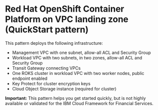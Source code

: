 # Red Hat OpenShift Container Platform on VPC landing zone (QuickStart pattern)

This pattern deploys the following infrastructure:

- Management VPC with one subnet, allow-all ACL and Security Group
- Workload VPC with two subnets, in two zones, allow-all ACL and Security Group
- Transit Gateway connecting VPCs
- One ROKS cluster in workload VPC with two worker nodes, public endpoint enabled
- Key Protect for cluster encryption keys
- Cloud Object Storage instance (required for cluster)

**Important:** This pattern helps you get started quickly, but is not highly available or validated for the IBM Cloud Framework for Financial Services.
